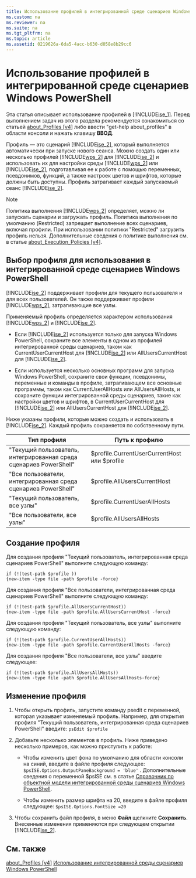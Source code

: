 ```yaml
---
title: Использование профилей в интегрированной среде сценариев Windows PowerShell
ms.custom: na
ms.reviewer: na
ms.suite: na
ms.tgt_pltfrm: na
ms.topic: article
ms.assetid: 0219626a-6da5-4acc-b630-d058e8b29cc6
---
```

# Использование профилей в интегрированной среде сценариев Windows PowerShell
Эта статья описывает использование профилей в [!INCLUDE[ise_1](../Token/ise_1_md.md)]. Перед выполнением задач из этого раздела рекомендуется ознакомиться со статьей [about_Profiles [v4]](assetId:///e1d9e30a-70cc-4f36-949f-fc7cd96b4054) либо ввести "get-help about_profiles" в области консоли и нажать клавишу **ВВОД**.

Профиль — это сценарий [!INCLUDE[ise_2](../Token/ise_2_md.md)], который выполняется автоматически при запуске нового сеанса.  Можно создать один или несколько профилей [!INCLUDE[wps_2](../Token/wps_2_md.md)] для [!INCLUDE[ise_2](../Token/ise_2_md.md)] и использовать их для настройки среды [!INCLUDE[wps_2](../Token/wps_2_md.md)] или [!INCLUDE[ise_2](../Token/ise_2_md.md)], подготавливая ее к работе с помощью переменных, псевдонимов, функций, а также настроек цветов и шрифтов, которые должны быть доступны. Профиль затрагивает каждый запускаемый сеанс [!INCLUDE[ise_2](../Token/ise_2_md.md)].

> [!NOTE]
> Политика выполнения [!INCLUDE[wps_2](../Token/wps_2_md.md)] определяет, можно ли запускать сценарии и загружать профиль. Политика выполнения по умолчанию (Restricted) запрещает выполнение всех сценариев, включая профили. При использовании политики "Restricted" загрузить профиль нельзя. Дополнительные сведения о политике выполнения см. в статье [about_Execution_Policies [v4]](assetId:///347708dc-1515-4d74-978b-8334603472e6).

## Выбор профиля для использования в интегрированной среде сценариев Windows PowerShell
[!INCLUDE[ise_2](../Token/ise_2_md.md)] поддерживает профили для текущего пользователя и для всех пользователей. Он также поддерживает профили [!INCLUDE[wps_2](../Token/wps_2_md.md)], затрагивающие все узлы.

Применяемый профиль определяется характером использования [!INCLUDE[wps_2](../Token/wps_2_md.md)] и [!INCLUDE[ise_2](../Token/ise_2_md.md)].

-   Если [!INCLUDE[ise_2](../Token/ise_2_md.md)] используется только для запуска Windows PowerShell, сохраните все элементы в одном из профилей интегрированной среды сценариев, таком как CurrentUserCurrentHost для [!INCLUDE[ise_2](../Token/ise_2_md.md)] или AllUsersCurrentHost для [!INCLUDE[ise_2](../Token/ise_2_md.md)].

-   Если используется несколько основных программ для запуска Windows PowerShell, сохраните свои функции, псевдонимы, переменные и команды в профиле, затрагивающем все основные программы, таком как CurrentUserAllHosts или AllUsersAllHosts, и сохраните функции интегрированной среды сценариев, такие как настройки цветов и шрифтов, в CurrentUserCurrentHost для [!INCLUDE[ise_2](../Token/ise_2_md.md)] или AllUsersCurrentHost для [!INCLUDE[ise_2](../Token/ise_2_md.md)].

Ниже указаны профили, которые можно создать и использовать в [!INCLUDE[ise_2](../Token/ise_2_md.md)]. Каждый профиль сохраняется по собственному пути.

|Тип профиля|Путь к профилю|
|----------------|----------------|
|"Текущий пользователь, интегрированная среда сценариев PowerShell"|$profile.CurrentUserCurrentHost или $profile|
|"Все пользователи, интегрированная среда сценариев PowerShell"|$profile.AllUsersCurrentHost|
|"Текущий пользователь, все узлы"|$profile.CurrentUserAllHosts|
|"Все пользователи, все узлы"|$profile.AllUsersAllHosts|

## Создание профиля
Для создания профиля "Текущий пользователь, интегрированная среда сценариев PowerShell" выполните следующую команду:

```
if (!(test-path $profile )) 
{new-item -type file -path $profile -force}
```

Для создания профиля "Все пользователи, интегрированная среда сценариев PowerShell" выполните следующую команду:

```
if (!(test-path $profile.AllUsersCurrentHost)) 
{new-item -type file -path $profile.AllUsersCurrentHost -force}
```

Для создания профиля "Текущий пользователь, все узлы" выполните следующую команду:

```
if (!(test-path $profile.CurrentUserAllHosts)) 
{new-item -type file -path $profile.CurrentUserAllHosts -force}
```

Для создания профиля "Все пользователи, все узлы" введите следующее:

```
if (!(test-path $profile.AllUsersAllHosts)) 
{new-item -type file -path $profile.AllUsersAllHosts-force}
```

## Изменение профиля

1.  Чтобы открыть профиль, запустите команду psedit с переменной, которая указывает изменяемый профиль. Например, для открытия профиля "Текущий пользователь, интегрированная среда сценариев PowerShell" введите: `psEdit $profile`

2.  Добавьте несколько элементов в профиль. Ниже приведено несколько примеров, как можно приступить к работе:

    -   Чтобы изменить цвет фона по умолчанию для области консоли на синий, введите в файле профиля следующее: `$psISE.Options.OutputPaneBackground = 'blue'` . Дополнительные сведения о переменной $psISE см. в статье [Справочник по объектной модели интегрированной среды сценариев Windows PowerShell](assetId:///e1a9e7d1-0fd5-47de-8d9b-f1be1ed13b0c).

    -   Чтобы изменить размер шрифта на 20, введите в файле профиля следующее: `$psISE.Options.FontSize =20`

3.  Чтобы сохранить файл профиля, в меню **Файл** щелкните **Сохранить**. Внесенные изменения применяются при следующем открытии [!INCLUDE[ise_2](../Token/ise_2_md.md)].

## См. также
[about_Profiles [v4]](assetId:///e1d9e30a-70cc-4f36-949f-fc7cd96b4054)
[Использование интегрированной среды сценариев Windows PowerShell](../Topic/Using-the-Windows-PowerShell-ISE.md)



<!--HONumber=Apr16_HO1-->


